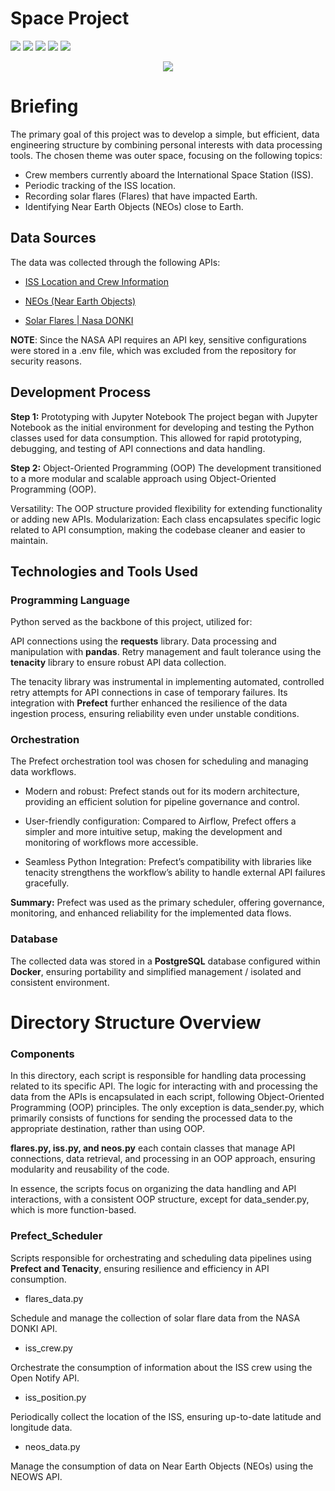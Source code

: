 # Space Project

<img src="https://img.shields.io/badge/Status-Under%20Development-yellowgreen"> <img src="https://img.shields.io/badge/Language-Python-yellow"> <img src="https://img.shields.io/badge/Postgres-blue"> <img src="https://img.shields.io/badge/Prefect-gray"> <img src="https://img.shields.io/badge/-Docker-9cf">

<p align="center"><img src= "https://user-images.githubusercontent.com/92702848/217097355-658b747d-039e-440f-8930-83e8d5d2abc8.jpg"></p>

# Briefing

The primary goal of this project was to develop a simple, but efficient, data engineering structure by combining personal interests with data processing tools. The chosen theme was outer space, focusing on the following topics:

- Crew members currently aboard the International Space Station (ISS).
- Periodic tracking of the ISS location.
- Recording solar flares (Flares) that have impacted Earth.
- Identifying Near Earth Objects (NEOs) close to Earth.



## Data Sources
The data was collected through the following APIs:

- [ISS Location and Crew Information](http://api.open-notify.org/)

- [NEOs (Near Earth Objects)](https://www.neowsapp.com/swagger-ui/index.html)

- [Solar Flares | Nasa DONKI](https://api.nasa.gov/)



**NOTE**: Since the NASA API requires an API key, sensitive configurations were stored in a .env file, which was excluded from the repository for security reasons.

## Development Process
**Step 1:** Prototyping with Jupyter Notebook
The project began with Jupyter Notebook as the initial environment for developing and testing the Python classes used for data consumption. This allowed for rapid prototyping, debugging, and testing of API connections and data handling.

**Step 2:** Object-Oriented Programming (OOP)
The development transitioned to a more modular and scalable approach using Object-Oriented Programming (OOP).

Versatility: The OOP structure provided flexibility for extending functionality or adding new APIs.
Modularization: Each class encapsulates specific logic related to API consumption, making the codebase cleaner and easier to maintain.

## Technologies and Tools Used

### Programming Language

Python served as the backbone of this project, utilized for:

API connections using the **requests** library.
Data processing and manipulation with **pandas**.
Retry management and fault tolerance using the **tenacity** library to ensure robust API data collection.

The tenacity library was instrumental in implementing automated, controlled retry attempts for API connections in case of temporary failures. Its integration with **Prefect** further enhanced the resilience of the data ingestion process, ensuring reliability even under unstable conditions.

### Orchestration
The Prefect orchestration tool was chosen for scheduling and managing data workflows.

* Modern and robust: Prefect stands out for its modern architecture, providing an efficient solution for pipeline governance and control.

* User-friendly configuration: Compared to Airflow, Prefect offers a simpler and more intuitive setup, making the development and monitoring of workflows more accessible.

* Seamless Python Integration: Prefect’s compatibility with libraries like tenacity strengthens the workflow’s ability to handle external API failures gracefully.

**Summary:** Prefect was used as the primary scheduler, offering governance, monitoring, and enhanced reliability for the implemented data flows.

### Database 

The collected data was stored in a **PostgreSQL** database configured within **Docker**, ensuring portability and simplified management / isolated and consistent environment.

# Directory Structure Overview

### Components
In this directory, each script is responsible for handling data processing related to its specific API. The logic for interacting with and processing the data from the APIs is encapsulated in each script, following Object-Oriented Programming (OOP) principles. The only exception is data_sender.py, which primarily consists of functions for sending the processed data to the appropriate destination, rather than using OOP.

**flares.py, iss.py, and neos.py** each contain classes that manage API connections, data retrieval, and processing in an OOP approach, ensuring modularity and reusability of the code.

In essence, the scripts focus on organizing the data handling and API interactions, with a consistent OOP structure, except for data_sender.py, which is more function-based.

### Prefect_Scheduler
Scripts responsible for orchestrating and scheduling data pipelines using **Prefect and Tenacity**, ensuring resilience and efficiency in API consumption.

- flares_data.py

Schedule and manage the collection of solar flare data from the NASA DONKI API.

- iss_crew.py

Orchestrate the consumption of information about the ISS crew using the Open Notify API.

- iss_position.py

Periodically collect the location of the ISS, ensuring up-to-date latitude and longitude data.

- neos_data.py

Manage the consumption of data on Near Earth Objects (NEOs) using the NEOWS API.


